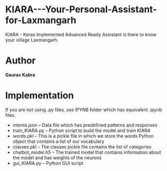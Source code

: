 # KIARA---Your-Personal-Assistant-for-Laxmangarh
 KIARA - Keras Implemented Advanced Ready Assistant is there to know your village Laxmangarh.

# Author
**Gaurav Kabra**

# Implementation
If you are not using .py files, use IPYNB folder which has equivalent .ipynb files.

* intents.json – Data file which has predefined patterns and responses
* train_KIARA.py – Python script to build the model and train KIARA
* words.pkl – This is a pickle file in which we store the words Python object that contains a list of our vocabulary
* classes.pkl – The classes pickle file contains the list of categories
* chatbot_model.h5 – The trained model that contains information about the model and has weights of the neurons
* gui_KIARA.py – Python GUI script

